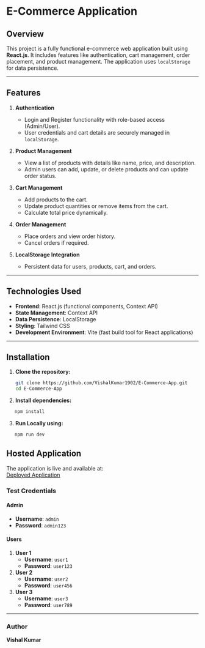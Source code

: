 # E-Commerce Application

## Overview

This project is a fully functional e-commerce web application built using **React.js**. It includes features like authentication, cart management, order placement, and product management. The application uses `localStorage` for data persistence.

---

## Features

1. **Authentication**

   - Login and Register functionality with role-based access (Admin/User).
   - User credentials and cart details are securely managed in `localStorage`.

2. **Product Management**

   - View a list of products with details like name, price, and description.
   - Admin users can add, update, or delete products and can update order status.

3. **Cart Management**

   - Add products to the cart.
   - Update product quantities or remove items from the cart.
   - Calculate total price dynamically.

4. **Order Management**

   - Place orders and view order history.
   - Cancel orders if required.

5. **LocalStorage Integration**
   - Persistent data for users, products, cart, and orders.

---

## Technologies Used

- **Frontend**: React.js (functional components, Context API)
- **State Management**: Context API
- **Data Persistence**: LocalStorage
- **Styling**: Tailwind CSS
- **Development Environment**: Vite (fast build tool for React applications)

---

## Installation

1. **Clone the repository:**

   ```bash
   git clone https://github.com/VishalKumar1902/E-Commerce-App.git
   cd E-Commerce-App
   ```

2. **Install dependencies:**

```bash
   npm install
```

3. **Run Locally using:**

```bash
   npm run dev
```

## Hosted Application

The application is live and available at:  
[Deployed Application](https://rbac-ecommerce.netlify.app/login)

### Test Credentials

#### Admin

- **Username**: `admin`
- **Password**: `admin123`

#### Users

1. **User 1**
   - **Username**: `user1`
   - **Password**: `user123`
2. **User 2**
   - **Username**: `user2`
   - **Password**: `user456`
3. **User 3**
   - **Username**: `user3`
   - **Password**: `user789`

---

### Author

**Vishal Kumar**
